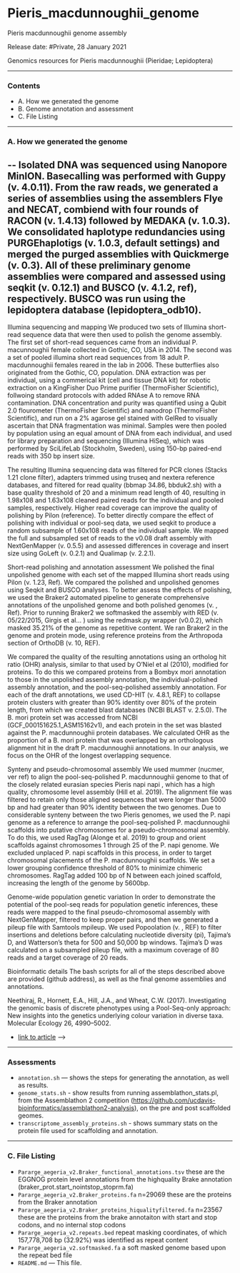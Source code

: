 

# Pieris_macdunnoughii_genome
Pieris macdunnoughii genome assembly

Release date: #Private, 28 January 2021

Genomics resources for Pieris macdunnoughii (Pieridae; Lepidoptera)


***************************************

### Contents ###

+ A. How we generated the genome
+ B. Genome annotation and assessment
+ C. File Listing

***************************************

### A. How we generated the genome ###
-- Isolated DNA was sequenced using Nanopore MinION. Basecalling was performed with Guppy (v. 4.0.11). From the raw reads, we generated a series of assemblies using the assemblers Flye and NECAT, combiend with four rounds of RACON (v. 1.4.13) followed by MEDAKA (v. 1.0.3). We consolidated haplotype redundancies using PURGEhaplotigs (v. 1.0.3, default settings) and merged the purged assemblies with Quickmerge (v. 0.3). All of these preliminary genome assemblies were compared and assessed using seqkit (v. 0.12.1) and BUSCO (v. 4.1.2, ref), respectively. BUSCO was run using the lepidoptera database (lepidoptera_odb10). 
-- 

Illumina sequencing and mapping
We produced two sets of Illumina short-read sequence data that were then used to polish the genome assembly. The first set of short-read sequences  came from an individual P. macunnoughii female collected in Gothic, CO, USA in 2014. The second was a set of pooled illumina short read sequences from 18 adult P. macdunnoughii females reared in the lab in 2006. These butterflies also originated from the Gothic, CO, population. DNA extraction was per individual, using a commerical kit (cell and tissue DNA kit) for robotic extraction on a KingFisher Duo Prime purifier (ThermoFisher Scientific), follwoing standard protocols with added RNAse A to remove RNA contamination. DNA concentration and purity was quantified using a Qubit 2.0 flourometer (ThermoFisher Scientific) and nanodrop (ThermoFisher Scientific), and run on a 2% agarose gel stained with GelRed to visually ascertain that DNA fragmentation was minimal. Samples were then pooled by population using an equal amount of DNA from each individual, and used for library preparation and sequencing (Illumina HiSeq), which was performed by SciLifeLab (Stockholm, Sweden), using 150-bp paired-end reads with 350 bp insert size.

The resulting Illumina sequencing data was filtered for PCR clones (Stacks 1.21 clone filter), adapters trimmed using truseq and nextera reference databases, and filtered for read quality (bbmap 34.86, bbduk2.sh) with a base quality threshold of 20 and a minimum read length of 40, resulting in 1.98x108 and 1.63x108 cleaned paired reads for the individual and pooled samples, respectively. Higher read coverage can improve the quality of polishing by Pilon (reference). To better directly compare the effect of polishing with individual or pool-seq data, we used seqkit to produce a random subsample of 1.60x108 reads of the individual sample. We mapped the full and subsampled set of reads to the v0.08 draft assembly with NextGenMapper (v. 0.5.5) and assessed differences in coverage and insert size using GoLeft (v. 0.2.1) and Qualimap (v. 2.2.1). 

Short-read polishing and annotation assessment
We polished the final unpolished genome with each set of the mapped Illumina short reads using Pilon (v. 1.23, Ref). We compared the polished and unpolished genomes using Seqkit and BUSCO analyses. To better assess the effects of polishing, we used the Braker2 automated pipeline to generate comprehensive annotations of the unpolished genome and both polished genomes (v. , Ref). Prior to running Braker2 we softmasked the assembly with RED (v. 05/22/2015, Girgis et al… ) using the redmask.py wrapper (v0.0.2), which masked 35.21% of the genome as repetitive content. We ran Braker2 in the genome and protein mode, using reference proteins from the Arthropoda section of OrthoDB (v. 10, REF). 

We compared the quality of the resulting annotations using an ortholog hit ratio (OHR) analysis, similar to that used by O’Niel et al (2010), modified for proteins. To do this we compared proteins from a Bombyx mori annotation to those in the unpolished assembly annotation, the individual-polished assembly annotation, and the pool-seq-polished assembly annotation. For each of the draft annotations, we used CD-HIT (v. 4.8.1, REF) to collapse protein clusters with greater than 90% identity over 80% of the protein length, from which we created blast databases (NCBI BLAST v. 2.5.0). The B. mori protein set was accessed from NCBI (GCF_000151625.1_ASM15162v1), and each protein in the set was blasted against the P. macdunnoughii protein databases. We calculated OHR as the proportion of a B. mori protein that was overlapped by an orthologous alignment hit in the draft P. macdunnoughii annotations. In our analysis, we focus on the OHR of the longest overlapping sequence.

Synteny and pseudo-chromosomal assembly
We used mummer (nucmer, ver ref) to align the pool-seq-polished P. macdunnoughii genome to that of the closely related eurasian species Pieris napi napi , which has a high quality, chromosome level assembly (Hill et al. 2019). The alignment file was filtered to retain only those aligned sequences that were longer than 5000 bp and had greater than 90% identity between the two genomes. Due to considerable synteny between the two Pieris genomes, we used the P. napi genome as a reference to arrange the pool-seq-polished P. macdunnoughii scaffolds into putative chromosomes for a pseudo-chromosomal assembly. To do this, we used RagTag (Alonge et al. 2019) to group and orient scaffolds against chromosomes 1 through 25 of the P. napi genome. We excluded unplaced P. napi scaffolds in this process, in order to target chromosomal placements of the P. macdunnoughii scaffolds. We set a lower grouping confidence threshold of 80% to minimize chimeric chromosomes. RagTag added 100 bp of N between each joined scaffold, increasing the length of the genome by 5600bp. 

Genome-wide population genetic variation 
In order to demonstrate the potential of  the pool-seq reads for population genetic inferences, these reads were mapped to the final pseudo-chromosomal assembly with NextGenMapper, filtered to keep proper pairs, and then we generated a pileup file with Samtools mpileup. We used Popoolation (v. , REF) to filter insertions and deletions before calculating nucleotide diversity (pi), Tajima’s D, and Watterson’s theta for 500 and 50,000 bp windows. Tajima’s D was calculated on a subsampled pileup file, with a maximum coverage of 80 reads and a target coverage of 20 reads. 

Bioinformatic details
The bash scripts for all of the steps described above are provided (github address), as well as the final genome assemblies and annotations.


Neethiraj, R., Hornett, E.A., Hill, J.A., and Wheat, C.W. (2017). Investigating the genomic basis of discrete phenotypes using a Pool-Seq-only approach: New insights into the genetics underlying colour variation in diverse taxa. Molecular Ecology 26, 4990–5002.

- [link to article](https://onlinelibrary.wiley.com/doi/full/10.1111/mec.14205) -->


***************************************

### Assessments ###

+ `annotation.sh` — shows the steps for generating the annotation, as well as results.
+ `genome_stats.sh` - show results from running assemblathon_stats.pl, from the Assemblathon 2 competition (https://github.com/ucdavis-bioinformatics/assemblathon2-analysis), on the pre and post scaffolded geomes.
+ `transcriptome_assembly_proteins.sh` - shows summary stats on the protein file used for scaffolding and annotation.

***************************************

### C. File Listing ###

+ `Pararge_aegeria_v2.Braker_functional_annotations.tsv`  these are the EGGNOG protein level annotations from the highquality Brake annotation (braker_prot.start_nointstop_stoprm.fa)
+ `Pararge_aegeria_v2.Braker_proteins.fa`  n=29069 these are the proteins from the Braker annotation
+ `Pararge_aegeria_v2.Braker_proteins_hiqualityfiltered.fa`  n=23567 these are the proteins from the brake annotaiton with start and stop codons, and no internal stop codons
+ `Pararge_aegeria_v2.repeats.bed`    repeat masking coordinates, of which 157,778,708 bp (32.92%) was identified as repeat content
+ `Pararge_aegeria_v2.softmasked.fa`  a soft masked genome based upon the repeat bed file
+ `README.md` — This file.
